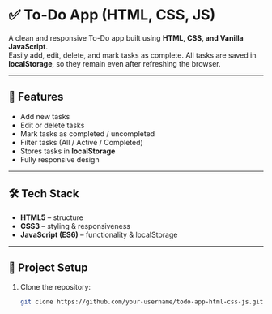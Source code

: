 # ✅ To-Do App (HTML, CSS, JS)

A clean and responsive To-Do app built using **HTML, CSS, and Vanilla JavaScript**.  
Easily add, edit, delete, and mark tasks as complete. All tasks are saved in **localStorage**, so they remain even after refreshing the browser.

---

## 🚀 Features
- Add new tasks
- Edit or delete tasks
- Mark tasks as completed / uncompleted
- Filter tasks (All / Active / Completed)
- Stores tasks in **localStorage**
- Fully responsive design

---

## 🛠️ Tech Stack
- **HTML5** – structure  
- **CSS3** – styling & responsiveness  
- **JavaScript (ES6)** – functionality & localStorage  

---

## 📂 Project Setup
1. Clone the repository:
   ```bash
   git clone https://github.com/your-username/todo-app-html-css-js.git
